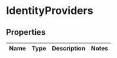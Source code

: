# IdentityProviders

## Properties
Name | Type | Description | Notes
------------ | ------------- | ------------- | -------------
